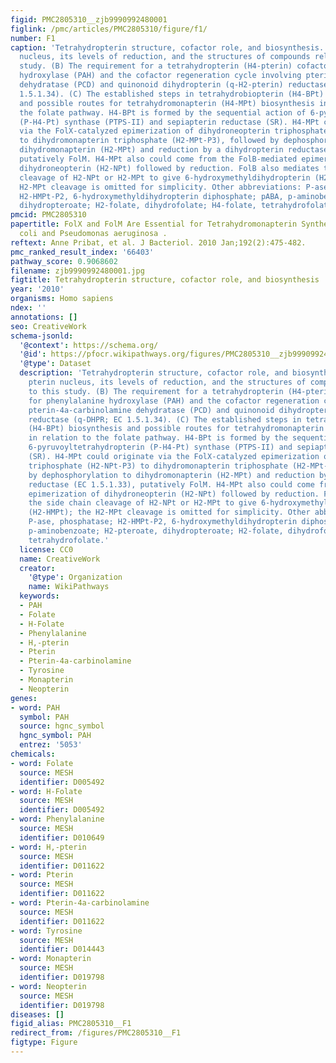 ```yaml
---
figid: PMC2805310__zjb9990992480001
figlink: /pmc/articles/PMC2805310/figure/f1/
number: F1
caption: 'Tetrahydropterin structure, cofactor role, and biosynthesis. (A) The pterin
  nucleus, its levels of reduction, and the structures of compounds relevant to this
  study. (B) The requirement for a tetrahydropterin (H4-pterin) cofactor for phenylalanine
  hydroxylase (PAH) and the cofactor regeneration cycle involving pterin-4a-carbinolamine
  dehydratase (PCD) and quinonoid dihydropterin (q-H2-pterin) reductase (q-DHPR; EC
  1.5.1.34). (C) The established steps in tetrahydrobiopterin (H4-BPt) biosynthesis
  and possible routes for tetrahydromonapterin (H4-MPt) biosynthesis in relation to
  the folate pathway. H4-BPt is formed by the sequential action of 6-pyruvoyltetrahydropterin
  (P-H4-Pt) synthase (PTPS-II) and sepiapterin reductase (SR). H4-MPt could originate
  via the FolX-catalyzed epimerization of dihydroneopterin triphosphate (H2-NPt-P3)
  to dihydromonapterin triphosphate (H2-MPt-P3), followed by dephosphorylation to
  dihydromonapterin (H2-MPt) and reduction by a dihydropterin reductase (EC 1.5.1.33),
  putatively FolM. H4-MPt also could come from the FolB-mediated epimerization of
  dihydroneopterin (H2-NPt) followed by reduction. FolB also mediates the side chain
  cleavage of H2-NPt or H2-MPt to give 6-hydroxymethyldihydropterin (H2-HMPt); the
  H2-MPt cleavage is omitted for simplicity. Other abbreviations: P-ase, phosphatase;
  H2-HMPt-P2, 6-hydroxymethyldihydropterin diphosphate; pABA, p-aminobenzoate; H2-pteroate,
  dihydropteroate; H2-folate, dihydrofolate; H4-folate, tetrahydrofolate.'
pmcid: PMC2805310
papertitle: FolX and FolM Are Essential for Tetrahydromonapterin Synthesis in Escherichia
  coli and Pseudomonas aeruginosa .
reftext: Anne Pribat, et al. J Bacteriol. 2010 Jan;192(2):475-482.
pmc_ranked_result_index: '66403'
pathway_score: 0.9068602
filename: zjb9990992480001.jpg
figtitle: Tetrahydropterin structure, cofactor role, and biosynthesis
year: '2010'
organisms: Homo sapiens
ndex: ''
annotations: []
seo: CreativeWork
schema-jsonld:
  '@context': https://schema.org/
  '@id': https://pfocr.wikipathways.org/figures/PMC2805310__zjb9990992480001.html
  '@type': Dataset
  description: 'Tetrahydropterin structure, cofactor role, and biosynthesis. (A) The
    pterin nucleus, its levels of reduction, and the structures of compounds relevant
    to this study. (B) The requirement for a tetrahydropterin (H4-pterin) cofactor
    for phenylalanine hydroxylase (PAH) and the cofactor regeneration cycle involving
    pterin-4a-carbinolamine dehydratase (PCD) and quinonoid dihydropterin (q-H2-pterin)
    reductase (q-DHPR; EC 1.5.1.34). (C) The established steps in tetrahydrobiopterin
    (H4-BPt) biosynthesis and possible routes for tetrahydromonapterin (H4-MPt) biosynthesis
    in relation to the folate pathway. H4-BPt is formed by the sequential action of
    6-pyruvoyltetrahydropterin (P-H4-Pt) synthase (PTPS-II) and sepiapterin reductase
    (SR). H4-MPt could originate via the FolX-catalyzed epimerization of dihydroneopterin
    triphosphate (H2-NPt-P3) to dihydromonapterin triphosphate (H2-MPt-P3), followed
    by dephosphorylation to dihydromonapterin (H2-MPt) and reduction by a dihydropterin
    reductase (EC 1.5.1.33), putatively FolM. H4-MPt also could come from the FolB-mediated
    epimerization of dihydroneopterin (H2-NPt) followed by reduction. FolB also mediates
    the side chain cleavage of H2-NPt or H2-MPt to give 6-hydroxymethyldihydropterin
    (H2-HMPt); the H2-MPt cleavage is omitted for simplicity. Other abbreviations:
    P-ase, phosphatase; H2-HMPt-P2, 6-hydroxymethyldihydropterin diphosphate; pABA,
    p-aminobenzoate; H2-pteroate, dihydropteroate; H2-folate, dihydrofolate; H4-folate,
    tetrahydrofolate.'
  license: CC0
  name: CreativeWork
  creator:
    '@type': Organization
    name: WikiPathways
  keywords:
  - PAH
  - Folate
  - H-Folate
  - Phenylalanine
  - H,-pterin
  - Pterin
  - Pterin-4a-carbinolamine
  - Tyrosine
  - Monapterin
  - Neopterin
genes:
- word: PAH
  symbol: PAH
  source: hgnc_symbol
  hgnc_symbol: PAH
  entrez: '5053'
chemicals:
- word: Folate
  source: MESH
  identifier: D005492
- word: H-Folate
  source: MESH
  identifier: D005492
- word: Phenylalanine
  source: MESH
  identifier: D010649
- word: H,-pterin
  source: MESH
  identifier: D011622
- word: Pterin
  source: MESH
  identifier: D011622
- word: Pterin-4a-carbinolamine
  source: MESH
  identifier: D011622
- word: Tyrosine
  source: MESH
  identifier: D014443
- word: Monapterin
  source: MESH
  identifier: D019798
- word: Neopterin
  source: MESH
  identifier: D019798
diseases: []
figid_alias: PMC2805310__F1
redirect_from: /figures/PMC2805310__F1
figtype: Figure
---
```

